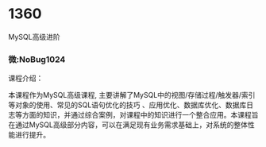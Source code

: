 # 1360
MySQL高级进阶

### 微:NoBug1024 


课程介绍：

本课程作为MySQL高级课程, 主要讲解了MySQL中的视图/存储过程/触发器/索引等对象的使用、常见的SQL语句优化的技巧 、应用优化、数据库优化、数据库日志等方面的知识，并通过综合案例，对课程中的知识进行一个整合应用。本课程旨在通过MySQL高级部分内容，可以在满足现有业务需求基础上，对系统的整体性能进行提升。
